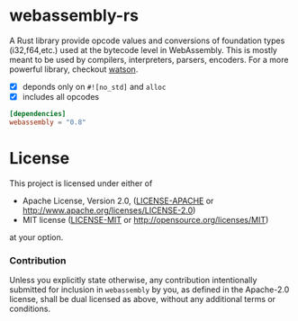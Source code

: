 # webassembly-rs

A Rust library provide opcode values and conversions of foundation types (i32,f64,etc.) used at the bytecode level in WebAssembly. This is mostly meant to be used by compilers, interpreters, parsers, encoders. For a more powerful library, checkout [watson](http://github.com/richardanaya/watson).

- [x] deponds only on `#![no_std]` and `alloc` 
- [x] includes all opcodes

```toml
[dependencies]
webassembly = "0.8"
```

# License

This project is licensed under either of

 * Apache License, Version 2.0, ([LICENSE-APACHE](LICENSE-APACHE) or
   http://www.apache.org/licenses/LICENSE-2.0)
 * MIT license ([LICENSE-MIT](LICENSE-MIT) or
   http://opensource.org/licenses/MIT)

at your option.

### Contribution

Unless you explicitly state otherwise, any contribution intentionally submitted
for inclusion in `webassembly` by you, as defined in the Apache-2.0 license, shall be
dual licensed as above, without any additional terms or conditions.

